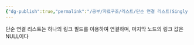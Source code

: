 ```yaml
---
{"dg-publish":true,"permalink":"/공부/자료구조/리스트/단순 연결 리스트(Singly LinkedList)/","dgPassFrontmatter":true,"noteIcon":""}
---
```


단순 연결 리스트는 하나의 링크 필드를 이용하여 연결하며, 마지막 노드의 링크 값은 NULL이다